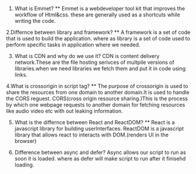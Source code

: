 1. What is Emmet?
** Emmet is a webdeveloper tool kit that improves the workflow of Html&css. these are generally used as a shortcuts while writing the code.

2.Differnce between library and framework?
** A framework is a set of code that is used to build the application. where as library is a set of code used to perform specific tasks in application where we needed.

3. What is CDN and why do we use it?
CDN is content delivery network.These are the file hosting serivces of multpile versions of libraries.when we need libraries we fetch them and put it in code using links.

4.What is crossorigin in script tag?
** The purpose of crossorigin is used to share the resources from one domain to another domain.It is used to handle the CORS reguest. CORS(cross origin resource sharing.)This is the process by which one webpage requests to another domain for fetching resources like audio video etc with out leaking information.

5. What is the differnce between React and ReactDOM?
** React is a javascript library for building userInterfaces. ReactDOM is a javascript library that allows react to interacts with DOM.(renders UI in the browser)

6. Difference between async and defer?
Async allows our script to run  as soon it is loaded. where as defer will make script to run after it finisehd loading.
